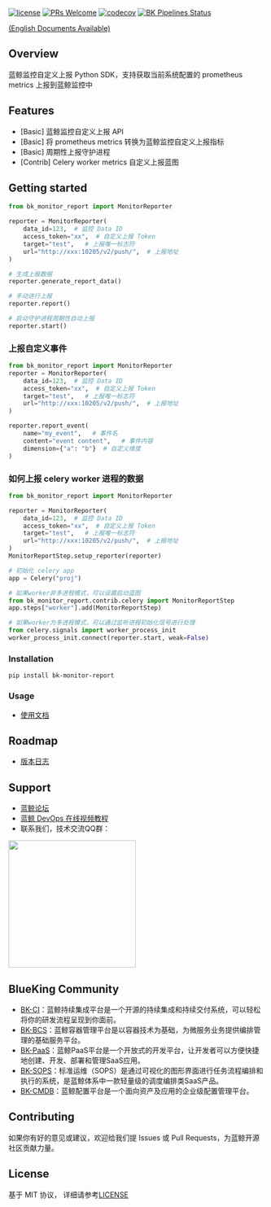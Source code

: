 [![license](https://img.shields.io/badge/license-MIT-brightgreen.svg?style=flat)](https://github.com/TencentBlueKing/bk-monitor-report/blob/master/LICENSE.txt)
[![PRs Welcome](https://img.shields.io/badge/PRs-welcome-brightgreen.svg)](https://github.com/TencentBlueKing/bk-monitor-report/pulls)
[![codecov](https://codecov.io/gh/TencentBlueKing/bk-monitor-report/branch/master/graph/badge.svg?token=ROH54UE7B8)](https://codecov.io/gh/TencentBlueKing/bk-monitor-report)
[![BK Pipelines Status](https://api.bkdevops.qq.com/process/api/external/pipelines/projects/bkapppipeline/p-8892cf59f0ea4a928234706a232ae3b8/badge?X-DEVOPS-PROJECT-ID=bkapppipeline)](https://api.bkdevops.qq.com/process/api/external/pipelines/projects/bkapppipeline/p-8892cf59f0ea4a928234706a232ae3b8/badge?X-DEVOPS-PROJECT-ID=bkapppipeline)

[(English Documents Available)](readme_en.md)

## Overview

蓝鲸监控自定义上报 Python SDK，支持获取当前系统配置的 prometheus metrics 上报到蓝鲸监控中

## Features

- [Basic] 蓝鲸监控自定义上报 API
- [Basic] 将 prometheus metrics 转换为蓝鲸监控自定义上报指标
- [Basic] 周期性上报守护进程
- [Contrib] Celery worker metrics 自定义上报蓝图

## Getting started

```python
from bk_monitor_report import MonitorReporter 

reporter = MonitorReporter(
    data_id=123,  # 监控 Data ID
    access_token="xx",  # 自定义上报 Token
    target="test",   # 上报唯一标志符
    url="http://xxx:10205/v2/push/",  # 上报地址
) 

# 生成上报数据
reporter.generate_report_data()

# 手动进行上报
reporter.report()

# 启动守护进程周期性自动上报
reporter.start()
```

### 上报自定义事件

```python
from bk_monitor_report import MonitorReporter 
reporter = MonitorReporter(
    data_id=123,  # 监控 Data ID
    access_token="xx",  # 自定义上报 Token
    target="test",   # 上报唯一标志符
    url="http://xxx:10205/v2/push/",  # 上报地址
) 

reporter.report_event(
    name="my_event",   # 事件名
    content="event content",   # 事件内容
    dimension={"a": "b"}  # 自定义维度
)
```

### 如何上报 celery worker 进程的数据

```python
from bk_monitor_report import MonitorReporter 

reporter = MonitorReporter(
    data_id=123,  # 监控 Data ID
    access_token="xx",  # 自定义上报 Token
    target="test",   # 上报唯一标志符
    url="http://xxx:10205/v2/push/",  # 上报地址
) 
MonitorReportStep.setup_reporter(reporter)

# 初始化 celery app
app = Celery("proj")

# 如果worker非多进程模式，可以设置启动蓝图
from bk_monitor_report.contrib.celery import MonitorReportStep
app.steps["worker"].add(MonitorReportStep)

# 如果worker为多进程模式，可以通过监听进程初始化信号进行处理
from celery.signals import worker_process_init
worker_process_init.connect(reporter.start, weak=False)
```

### Installation

```
pip install bk-monitor-report
```

### Usage

- [使用文档](docs/zh/usage.md)

## Roadmap

- [版本日志](release.md)

## Support

- [蓝鲸论坛](https://bk.tencent.com/s-mart/community)
- [蓝鲸 DevOps 在线视频教程](https://bk.tencent.com/s-mart/video/)
- 联系我们，技术交流QQ群：

<img src="https://github.com/Tencent/bk-PaaS/raw/master/docs/resource/img/bk_qq_group.png" width="250" hegiht="250" align=center />


## BlueKing Community

- [BK-CI](https://github.com/Tencent/bk-ci)：蓝鲸持续集成平台是一个开源的持续集成和持续交付系统，可以轻松将你的研发流程呈现到你面前。
- [BK-BCS](https://github.com/Tencent/bk-bcs)：蓝鲸容器管理平台是以容器技术为基础，为微服务业务提供编排管理的基础服务平台。
- [BK-PaaS](https://github.com/Tencent/bk-PaaS)：蓝鲸PaaS平台是一个开放式的开发平台，让开发者可以方便快捷地创建、开发、部署和管理SaaS应用。
- [BK-SOPS](https://github.com/Tencent/bk-sops)：标准运维（SOPS）是通过可视化的图形界面进行任务流程编排和执行的系统，是蓝鲸体系中一款轻量级的调度编排类SaaS产品。
- [BK-CMDB](https://github.com/Tencent/bk-cmdb)：蓝鲸配置平台是一个面向资产及应用的企业级配置管理平台。

## Contributing

如果你有好的意见或建议，欢迎给我们提 Issues 或 Pull Requests，为蓝鲸开源社区贡献力量。

## License

基于 MIT 协议， 详细请参考[LICENSE](LICENSE.txt)
